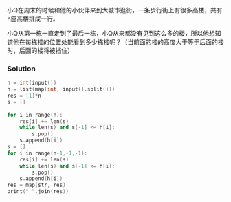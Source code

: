 

小Q在周末的时候和他的小伙伴来到大城市逛街，一条步行街上有很多高楼，共有n座高楼排成一行。

小Q从第一栋一直走到了最后一栋，小Q从来都没有见到这么多的楼，所以他想知道他在每栋楼的位置处能看到多少栋楼呢？（当前面的楼的高度大于等于后面的楼时，后面的楼将被挡住） 



### Solution

```c++
n = int(input())
h = list(map(int, input().split()))
res = [1]*n
s = []
 
for i in range(n):
    res[i] += len(s)
    while len(s) and s[-1] <= h[i]:
        s.pop()
    s.append(h[i])
s = []
for i in range(n-1,-1,-1):
    res[i] += len(s)
    while len(s) and s[-1] <= h[i]:
        s.pop()
    s.append(h[i])
res = map(str, res)
print(" ".join(res))
```

